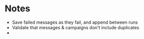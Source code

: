 
# Notes
- Save failed messages as they fail, and append between runs
- Validate that messages & campaigns don't include duplicates
- 